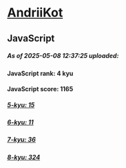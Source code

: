 # [AndriiKot](https://www.codewars.com/users/AndriiKot) 

## JavaScript

##### As of 2025-05-08 12:37:25 uploaded:

#### JavaScript rank: 4 kyu

#### JavaScript score: 1165

##### [5-kyu: 15](https://github.com/AndriiKot/JavaScript__CodeWars/tree/main/kyu-5)

##### [6-kyu: 11](https://github.com/AndriiKot/JavaScript__CodeWars/tree/main/kyu-6)

##### [7-kyu: 36](https://github.com/AndriiKot/JavaScript__CodeWars/tree/main/kyu-7)

##### [8-kyu: 324](https://github.com/AndriiKot/JavaScript__CodeWars/tree/main/kyu-8)

